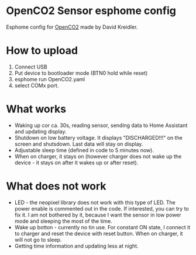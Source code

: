 # OpenCO2 Sensor esphome config
Esphome config for [OpenCO2](https://github.com/davidkreidler/OpenCO2_Sensor) made by David Kreidler.

# How to upload
1. Connect USB
2. Put device to bootloader mode (BTN0 hold while reset)
3. esphome run OpenCO2.yaml
4. select COMx port.

# What works
* Waking up cor ca. 30s, reading sensor, sending data to Home Assistant and updating display.
* Shutdown on low battery voltage. It displays "DISCHARGED!!!" on the screen and shutsdown. Last data will stay on display.
* Adjustable sleep time (defined in code to 5 minutes now).
* When on charger, it stays on (however charger does not wake up the device - it stays on after it wakes up or after reset).

# What does not work
* LED - the neopixel library does not work with this type of LED. The power enable is commented out in the code. If interested, you can try to fix it. I am not bothered by it, because I want the sensor in low power  mode and sleeping the most of the time.
* Wake up botton - currently no tin use. For constant ON state, I connect it to charger and reset the device with reset button. When on charger, it will not go to sleep.
* Getting time information and updating less at night.
